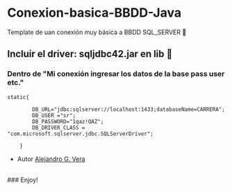 # Conexion-basica-BBDD-Java
Template de uan conexión muy básica a BBDD SQL_SERVER 🚀

## Incluir el driver: sqljdbc42.jar en lib 🔧

### Dentro de "Mi conexión ingresar los datos de la base pass user etc."

```
static{
		
		DB_URL="jdbc:sqlserver://localhost:1433;databaseName=CARRERA";
		DB_USER ="sr";
		DB_PASSWORD="1qaz!QAZ";
		DB_DRIVER_CLASS = "com.microsoft.sqlserver.jdbc.SQLServerDriver";
		
	}
```
* Autor [Alejandro G. Vera](https://alexielardilla.github.io/dev_portfolio/)</br>

</br>
### Enjoy!


